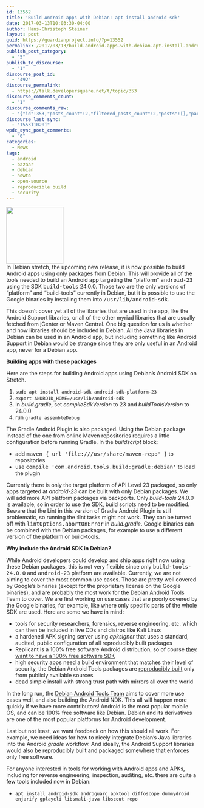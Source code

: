 ```yaml
---
id: 13552
title: 'Build Android apps with Debian: apt install android-sdk'
date: 2017-03-13T10:03:30-04:00
author: Hans-Christoph Steiner
layout: post
guid: https://guardianproject.info/?p=13552
permalink: /2017/03/13/build-android-apps-with-debian-apt-install-android-sdk/
publish_post_category:
  - "5"
publish_to_discourse:
  - "1"
discourse_post_id:
  - "492"
discourse_permalink:
  - https://talk.developersquare.net/t/topic/353
discourse_comments_count:
  - "1"
discourse_comments_raw:
  - '{"id":353,"posts_count":2,"filtered_posts_count":2,"posts":[],"participants":[{"id":6,"username":"devsq","avatar_template":"https://discourse-cdn-sjc2.com/standard16/user_avatar/talk.developersquare.net/devsq/{size}/83_1.png"},{"id":19,"username":"gpadmin","avatar_template":"https://avatars.discourse.org/v2/letter/g/d07c76/{size}.png"}]}'
discourse_last_sync:
  - "1553110201"
wpdc_sync_post_comments:
  - "0"
categories:
  - News
tags:
  - android
  - bazaar
  - debian
  - howto
  - open-source
  - reproducible build
  - security
---
```

[<img src="https://guardianproject.info/wp-content/uploads/2015/04/debian-150x150.jpg" alt="" width="150" height="150" class="alignright size-thumbnail wp-image-12920" srcset="https://guardianproject.info/wp-content/uploads/2015/04/debian-150x150.jpg 150w, https://guardianproject.info/wp-content/uploads/2015/04/debian-300x300.jpg 300w, https://guardianproject.info/wp-content/uploads/2015/04/debian-270x270.jpg 270w, https://guardianproject.info/wp-content/uploads/2015/04/debian-230x230.jpg 230w, https://guardianproject.info/wp-content/uploads/2015/04/debian.jpg 600w" sizes="(max-width: 150px) 100vw, 150px" />](https://guardianproject.info/wp-content/uploads/2015/04/debian.jpg)  
In Debian stretch, the upcoming new release, it is now possible to build Android apps using only packages from Debian. This will provide all of the tools needed to build an Android app targeting the &#8220;platform&#8221; <tt>android-23</tt> using the SDK <tt>build-tools</tt> 24.0.0. Those two are the only versions of &#8220;platform&#8221; and &#8220;build-tools&#8221; currently in Debian, but it is possible to use the Google binaries by installing them into <tt>/usr/lib/android-sdk</tt>.  
<!--more-->

This doesn&#8217;t cover yet all of the libraries that are used in the app, like the Android Support libraries, or all of the other myriad libraries that are usually fetched from jCenter or Maven Central. One big question for us is whether and how libraries should be included in Debian. All the Java libraries in Debian can be used in an Android app, but including something like Android Support in Debian would be strange since they are only useful in an Android app, never for a Debian app.

**Building apps with these packages**

Here are the steps for building Android apps using Debian&#8217;s Android SDK on Stretch.

  1. `sudo apt install android-sdk android-sdk-platform-23`
  2. `export ANDROID_HOME=/usr/lib/android-sdk`
  3. In _build.gradle_, set _compileSdkVersion_ to 23 and _buildToolsVersion_ to 24.0.0
  4. run `gradle assembleDebug`

The Gradle Android Plugin is also packaged. Using the Debian package instead of the one from online Maven repositories requires a little configuration before running Gradle. In the _buildscript_ block:

  * add <tt>maven { url 'file:///usr/share/maven-repo' }</tt> to repositories
  * use <tt>compile 'com.android.tools.build:gradle:debian'</tt> to load the plugin

Currently there is only the target platform of API Level 23 packaged, so only apps targeted at _android-23_ can be built with only Debian packages. We will add more API platform packages via backports. Only _build-tools_ 24.0.0 is available, so in order to use the SDK, build scripts need to be modified. Beware that the Lint in this version of Gradle Android Plugin is still problematic, so running the :lint tasks might not work. They can be turned off with <tt>lintOptions.abortOnError</tt> in _build.gradle_. Google binaries can be combined with the Debian packages, for example to use a different version of the platform or build-tools.

**Why include the Android SDK in Debian?**

While Android developers could develop and ship apps right now using these Debian packages, this is not very flexible since only <tt>build-tools-24.0.0</tt> and <tt>android-23</tt> platform are available. Currently, we are not aiming to cover the most common use cases. Those are pretty well covered by Google&#8217;s binaries (except for the proprietary license on the Google binaries), and are probably the most work for the Debian Android Tools Team to cover. We are first working on use cases that are poorly covered by the Google binaries, for example, like where only specific parts of the whole SDK are used. Here are some we have in mind:

  * tools for security researchers, forensics, reverse engineering, etc. which can then be included in live CDs and distros like Kali Linux
  * a hardened APK signing server using _apksigner_ that uses a standard, audited, public configuration of all reproducibly built packages
  * Replicant is a 100% free software Android distribution, so of course <a href="http://blog.replicant.us/2017/02/replicant-6-0-development-updates/" target="_blank">they want to have a 100% free software SDK</a>
  * high security apps need a build environment that matches their level of security, the Debian Android Tools packages are <a href="https://reproducible-builds.org" target="_blank">reproducibly built</a> only from publicly available sources 
  * dead simple install with strong trust path with mirrors all over the world

In the long run, the <a href="https://wiki.debian.org/AndroidTools" target="_blank">Debian Android Tools Team</a> aims to cover more use cases well, and also building the Android NDK. This all will happen more quickly if we have more contributors! Android is the most popular mobile OS, and can be 100% free software like Debian. Debian and its derivatives are one of the most popular platforms for Android development.

Last but not least, we want feedback on how this should all work. For example, we need ideas for how to nicely integrate Debian&#8217;s Java libraries into the Android _gradle_ workflow. And ideally, the Android Support libraries would also be reproducibly built and packaged somewhere that enforces only free software.

For anyone interested in tools for working with Android apps and APKs, including for reverse engineering, inspection, auditing, etc. there are quite a few tools included now in Debian:

* `apt install android-sdk androguard apktool diffoscope dummydroid enjarify gplaycli libsmali-java libscout repo`